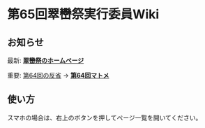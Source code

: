 第65回翠巒祭実行委員Wiki
====

## お知らせ

最新: **[翠巒祭のホームページ](//suiranfes.com)**

重要: [第64回の反省](#!第64回の反省.md) → **[第64回マトメ](#!第64回マトメ.md)**

## 使い方

スマホの場合は、右上のボタンを押してページ一覧を開いてください。